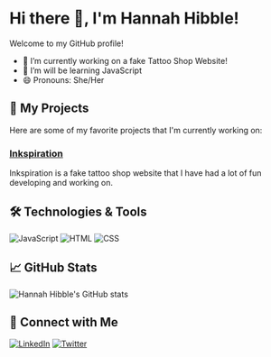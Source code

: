 # Hi there 👋, I'm Hannah Hibble!

Welcome to my GitHub profile!

- 🔭 I’m currently working on a fake Tattoo Shop Website!
- 🌱 I’m will be learning JavaScript
- 😄 Pronouns: She/Her

## 🚀 My Projects

Here are some of my favorite projects that I'm currently working on:

### [Inkspiration]()
Inkspiration is a fake tattoo shop website that I have had a lot of fun developing and working on.

## 🛠️ Technologies & Tools

![JavaScript](https://img.shields.io/badge/-JavaScript-000?&logo=JavaScript)
![HTML](https://img.shields.io/badge/-HTML-000?&logo=HTML)
![CSS](https://img.shields.io/badge/-CSS-000?&logo=CSS)

## 📈 GitHub Stats

![Hannah Hibble's GitHub stats](https://github-readme-stats.vercel.app/api?username=hhibble&show_icons=true&theme=radical)

## 🔗 Connect with Me

[![LinkedIn](https://img.shields.io/badge/-LinkedIn-000?&logo=LinkedIn)](https://www.linkedin.com/in/hannah-hibble/)
[![Twitter](https://img.shields.io/badge/-Twitter-000?&logo=Twitter)](https://twitter.com/tattookitty92)
